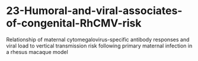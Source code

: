 # 23-Humoral-and-viral-associates-of-congenital-RhCMV-risk
Relationship of maternal cytomegalovirus-specific antibody responses and viral load to vertical transmission risk following primary maternal infection in a rhesus macaque model
